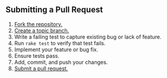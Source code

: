 ## Submitting a Pull Request
1. [Fork the repository.][fork]
1. [Create a topic branch.][branch]
1. Write a failing test to capture existing bug or lack of feature.
1. Run `rake test` to verify that test fails.
1. Implement your feature or bug fix.
1. Ensure tests pass.
1. Add, commit, and push your changes.
1. [Submit a pull request.][pr]

[fork]: https://help.github.com/articles/fork-a-repo
[branch]: http://learn.github.com/p/branching.html
[pr]: https://help.github.com/articles/using-pull-requests
